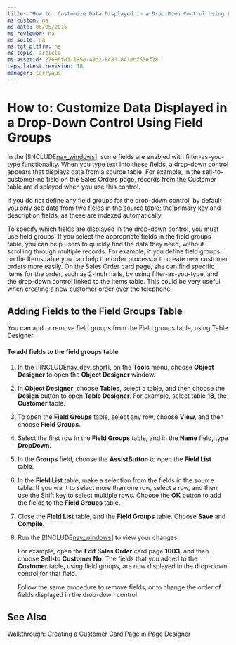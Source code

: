 ```yaml
---
title: "How to: Customize Data Displayed in a Drop-Down Control Using Field Groups"
ms.custom: na
ms.date: 06/05/2016
ms.reviewer: na
ms.suite: na
ms.tgt_pltfrm: na
ms.topic: article
ms.assetid: 27e06f03-185e-49d2-8c81-841ecf53ef28
caps.latest.revision: 16
manager: terryaus
---
```

# How to: Customize Data Displayed in a Drop-Down Control Using Field Groups
In the [!INCLUDE[nav_windows](includes/nav_windows_md.md)], some fields are enabled with filter\-as\-you\-type functionality. When you type text into these fields, a drop\-down control appears that displays data from a source table. For example, in the sell\-to\-customer\-no field on the Sales Orders page, records from the Customer table are displayed when you use this control.  
  
 If you do not define any field groups for the drop\-down control, by default you only see data from two fields in the source table; the primary key and description fields, as these are indexed automatically.  
  
 To specify which fields are displayed in the drop\-down control, you must use field groups. If you select the appropriate fields in the field groups table, you can help users to quickly find the data they need, without scrolling through multiple records. For example, if you define field groups on the Items table you can help the order processor to create new customer orders more easily. On the Sales Order card page, she can find specific items for the order, such as 2\-inch nails, by using filter\-as\-you\-type, and the drop\-down control linked to the Items table. This could be very useful when creating a new customer order over the telephone.  
  
## Adding Fields to the Field Groups Table  
 You can add or remove field groups from the Field groups table, using Table Designer.  
  
#### To add fields to the field groups table  
  
1.  In the [!INCLUDE[nav_dev_short](includes/nav_dev_short_md.md)], on the **Tools** menu, choose **Object Designer** to open the **Object Designer** window.  
  
2.  In **Object Designer**, choose **Tables**, select a table, and then choose the **Design** button to open **Table Designer**. For example, select table **18**, the **Customer** table.  
  
3.  To open the **Field Groups** table, select any row, choose **View**, and then choose **Field Groups**.  
  
4.  Select the first row in the **Field Groups** table, and in the **Name** field, type **DropDown**.  
  
5.  In the **Groups** field, choose the **AssistButton** to open the **Field List** table.  
  
6.  In the **Field List** table, make a selection from the fields in the source table. If you want to select more than one row, select a row, and then use the Shift key to select multiple rows. Choose the **OK** button to add the fields to the **Field Groups** table.  
  
7.  Close the **Field List** table, and the **Field Groups** table. Choose **Save** and **Compile**.  
  
8.  Run the [!INCLUDE[nav_windows](includes/nav_windows_md.md)] to view your changes.  
  
     For example, open the **Edit Sales Order** card page **1003**, and then choose **Sell\-to Customer No**. The fields that you added to the **Customer** table, using field groups, are now displayed in the drop\-down control for that field.  
  
     Follow the same procedure to remove fields, or to change the order of fields displayed in the drop\-down control.  
  
## See Also  
 [Walkthrough: Creating a Customer Card Page in Page Designer](../Topic/Walkthrough:%20Creating%20a%20Customer%20Card%20Page%20in%20Page%20Designer.md)